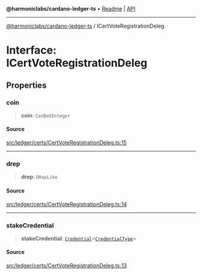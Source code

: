 **@harmoniclabs/cardano-ledger-ts** • [Readme](../Introduction) \| [API](../globals)

***

[@harmoniclabs/cardano-ledger-ts](../Introduction) / ICertVoteRegistrationDeleg

# Interface: ICertVoteRegistrationDeleg

## Properties

### coin

> **coin**: `CanBeUInteger`

#### Source

[src/ledger/certs/CertVoteRegistrationDeleg.ts:15](https://github.com/HarmonicLabs/cardano-ledger-ts/blob/d1659b0/src/ledger/certs/CertVoteRegistrationDeleg.ts#L15)

***

### drep

> **drep**: `DRepLike`

#### Source

[src/ledger/certs/CertVoteRegistrationDeleg.ts:14](https://github.com/HarmonicLabs/cardano-ledger-ts/blob/d1659b0/src/ledger/certs/CertVoteRegistrationDeleg.ts#L14)

***

### stakeCredential

> **stakeCredential**: [`Credential`](../classes/Credential)\<[`CredentialType`](../enumerations/CredentialType)\>

#### Source

[src/ledger/certs/CertVoteRegistrationDeleg.ts:13](https://github.com/HarmonicLabs/cardano-ledger-ts/blob/d1659b0/src/ledger/certs/CertVoteRegistrationDeleg.ts#L13)

